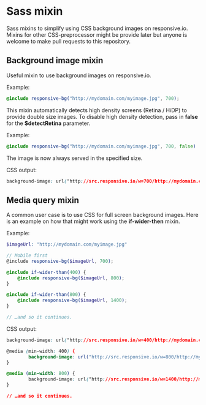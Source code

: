 
# Sass mixin

Sass mixins to simplify using CSS background images on responsive.io.  Mixins for other CSS-preprocessor might be provide later but anyone is  welcome to make pull requests to this repository.


## Background image mixin

Useful mixin to use background images on responsive.io.

Example:

```scss
@include responsive-bg("http://mydomain.com/myimage.jpg", 700);
```

This mixin automatically detects high density screens (Retina / HiDP) to provide double size images. To disable high density detection, pass in **false** for the **$detectRetina** parameter.

Example:

```scss
@include responsive-bg("http://mydomain.com/myimage.jpg", 700, false)
```

The image is now always served in the specified size.  

CSS output:

```css
background-image: url("http://src.responsive.io/w=700/http://mydomain.com/myimage.jpg");
```


## Media query mixin

A common user case is to use CSS for full screen background images. Here is an example on how that might work using the **if-wider-then** mixin.

Example:

```scss
$imageUrl: "http://mydomain.com/myimage.jpg"

// Mobile first
@include responsive-bg($imageUrl, 700);

@include if-wider-than(400) {
	@include responsive-bg($imageUrl, 800);
}

@include if-wider-than(800) {
	@include responsive-bg($imageUrl, 1400);
}

// …and so it continues.
```

CSS output:

```css
background-image: url("http://src.responsive.io/w=400/http://mydomain.com/myimage.jpg");

@media (min-width: 400) {
		background-image: url("http://src.responsive.io/w=800/http://mydomain.com/myimage.jpg");
}

@media (min-width: 800) {
		background-image: url("http://src.responsive.io/w=1400/http://mydomain.com/myimage.jpg");
}

// …and so it continues.
```





